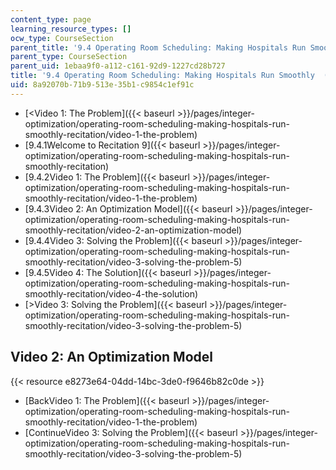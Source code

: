 ```yaml
---
content_type: page
learning_resource_types: []
ocw_type: CourseSection
parent_title: '9.4 Operating Room Scheduling: Making Hospitals Run Smoothly  (Recitation)'
parent_type: CourseSection
parent_uid: 1ebaa9f0-a112-c161-92d9-1227cd28b727
title: '9.4 Operating Room Scheduling: Making Hospitals Run Smoothly  (Recitation)'
uid: 8a92070b-71b9-513e-35b1-c9854c1ef91c
---
```


*   [\<Video 1: The Problem]({{< baseurl >}}/pages/integer-optimization/operating-room-scheduling-making-hospitals-run-smoothly-recitation/video-1-the-problem)
*   [9.4.1Welcome to Recitation 9]({{< baseurl >}}/pages/integer-optimization/operating-room-scheduling-making-hospitals-run-smoothly-recitation)
*   [9.4.2Video 1: The Problem]({{< baseurl >}}/pages/integer-optimization/operating-room-scheduling-making-hospitals-run-smoothly-recitation/video-1-the-problem)
*   [9.4.3Video 2: An Optimization Model]({{< baseurl >}}/pages/integer-optimization/operating-room-scheduling-making-hospitals-run-smoothly-recitation/video-2-an-optimization-model)
*   [9.4.4Video 3: Solving the Problem]({{< baseurl >}}/pages/integer-optimization/operating-room-scheduling-making-hospitals-run-smoothly-recitation/video-3-solving-the-problem-5)
*   [9.4.5Video 4: The Solution]({{< baseurl >}}/pages/integer-optimization/operating-room-scheduling-making-hospitals-run-smoothly-recitation/video-4-the-solution)
*   [\>Video 3: Solving the Problem]({{< baseurl >}}/pages/integer-optimization/operating-room-scheduling-making-hospitals-run-smoothly-recitation/video-3-solving-the-problem-5)

Video 2: An Optimization Model
------------------------------

{{< resource e8273e64-04dd-14bc-3de0-f9646b82c0de >}}

*   [BackVideo 1: The Problem]({{< baseurl >}}/pages/integer-optimization/operating-room-scheduling-making-hospitals-run-smoothly-recitation/video-1-the-problem)
*   [ContinueVideo 3: Solving the Problem]({{< baseurl >}}/pages/integer-optimization/operating-room-scheduling-making-hospitals-run-smoothly-recitation/video-3-solving-the-problem-5)